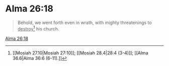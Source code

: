# Alma 26:18

> Behold, we went forth even in wrath, with mighty threatenings to <u>destroy</u>[^a] his church.

[Alma 26:18](https://www.churchofjesuschrist.org/study/scriptures/bofm/alma/26?lang=eng&id=p18#p18)


[^a]: [[Mosiah 27.10|Mosiah 27:10]]; [[Mosiah 28.4|28:4 (3-4)]]; [[Alma 36.6|Alma 36:6 (6-11).]]
